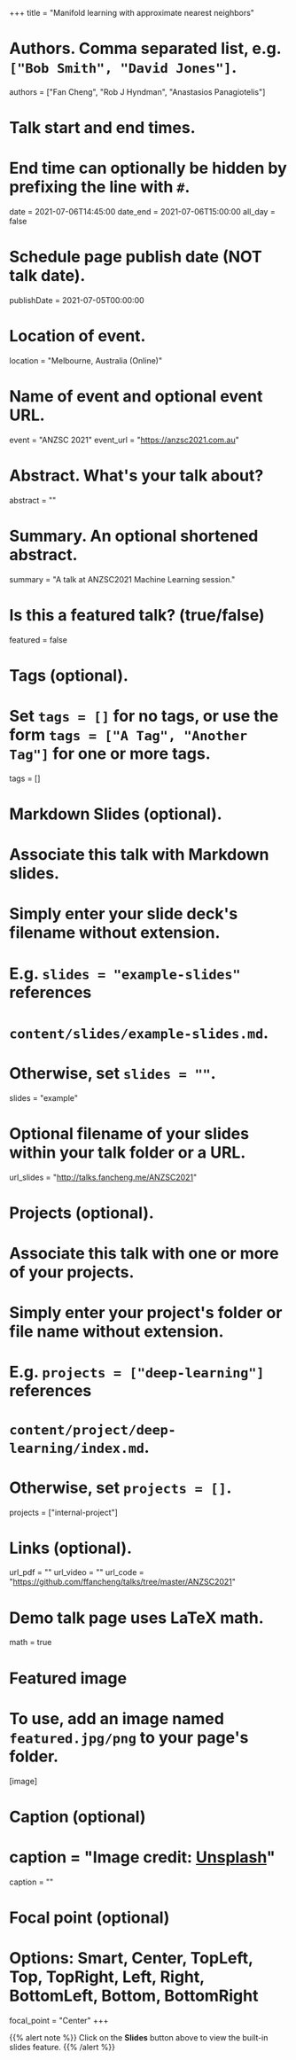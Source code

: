 +++
title = "Manifold learning with approximate nearest neighbors"
# Authors. Comma separated list, e.g. `["Bob Smith", "David Jones"]`.
authors = ["Fan Cheng", "Rob J Hyndman", "Anastasios Panagiotelis"]

# Talk start and end times.
#   End time can optionally be hidden by prefixing the line with `#`.
date = 2021-07-06T14:45:00
date_end = 2021-07-06T15:00:00
all_day = false

# Schedule page publish date (NOT talk date).
publishDate = 2021-07-05T00:00:00



# Location of event.
location = "Melbourne, Australia (Online)"

# Name of event and optional event URL.
event = "ANZSC 2021"
event_url = "https://anzsc2021.com.au"

# Abstract. What's your talk about?
abstract = ""

# Summary. An optional shortened abstract.
summary = "A talk at ANZSC2021 Machine Learning session."

# Is this a featured talk? (true/false)
featured = false

# Tags (optional).
#   Set `tags = []` for no tags, or use the form `tags = ["A Tag", "Another Tag"]` for one or more tags.
tags = []

# Markdown Slides (optional).
#   Associate this talk with Markdown slides.
#   Simply enter your slide deck's filename without extension.
#   E.g. `slides = "example-slides"` references
#   `content/slides/example-slides.md`.
#   Otherwise, set `slides = ""`.
slides = "example"

# Optional filename of your slides within your talk folder or a URL.
url_slides = "http://talks.fancheng.me/ANZSC2021"

# Projects (optional).
#   Associate this talk with one or more of your projects.
#   Simply enter your project's folder or file name without extension.
#   E.g. `projects = ["deep-learning"]` references
#   `content/project/deep-learning/index.md`.
#   Otherwise, set `projects = []`.
projects = ["internal-project"]

# Links (optional).
url_pdf = ""
url_video = ""
url_code = "https://github.com/ffancheng/talks/tree/master/ANZSC2021"

# Demo talk page uses LaTeX math.
math = true

# Featured image
# To use, add an image named `featured.jpg/png` to your page's folder.
[image]
  # Caption (optional)
  # caption = "Image credit: [**Unsplash**](https://unsplash.com/photos/bzdhc5b3Bxs)"
  caption = ""

  # Focal point (optional)
  # Options: Smart, Center, TopLeft, Top, TopRight, Left, Right, BottomLeft, Bottom, BottomRight
  focal_point = "Center"
+++

{{% alert note %}}
Click on the **Slides** button above to view the built-in slides feature.
{{% /alert %}}
